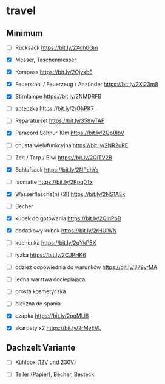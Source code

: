 # travel

## Minimum

- [ ] Rücksack https://bit.ly/2Xdh0Gm
- [x] Messer, Taschenmesser
- [x] Kompass https://bit.ly/2OjyxbE
- [x] Feuerstahl / Feuerzeug / Anzünder https://bit.ly/2Xi23m8
- [x] Stirnlampe https://bit.ly/2NMDRFB
- [ ] apteczka https://bit.ly/2rOhPK7
- [ ] Reparaturset https://bit.ly/358wTAF
- [x] Paracord Schnur 10m https://bit.ly/2Qp0IbV
- [ ] chusta wielufunkcyjna https://bit.ly/2NR2uRE

- [ ] Zelt / Tarp / Biwi https://bit.ly/2QlTV2B
- [x] Schlafsack https://bit.ly/2NPchYs
- [ ] Isomatte https://bit.ly/2Kpq0Tx

- [x] Wasserflasche(n) (2l) https://bit.ly/2NS1AEx
- [ ] Becher
- [x] kubek do gotowania https://bit.ly/2QinPoB
- [x] dodatkowy kubek https://bit.ly/2rHUlWN
- [ ] kuchenka https://bit.ly/2qYkP5X
- [ ] łyżka https://bit.ly/2CJPHK6

- [ ] odzież odpowiednia do warunków https://bit.ly/379yrMA
- [ ] jedna warstwa docieplająca
- [ ] prosta kosmetyczka
- [ ] bielizna do spania
- [x] czapka https://bit.ly/2pgMLl8
- [x] skarpety x2 https://bit.ly/2rMyEVL

## Dachzelt Variante

- [ ] Kühlbox (12V und 230V)


- [ ] Teller (Papier), Becher, Besteck
